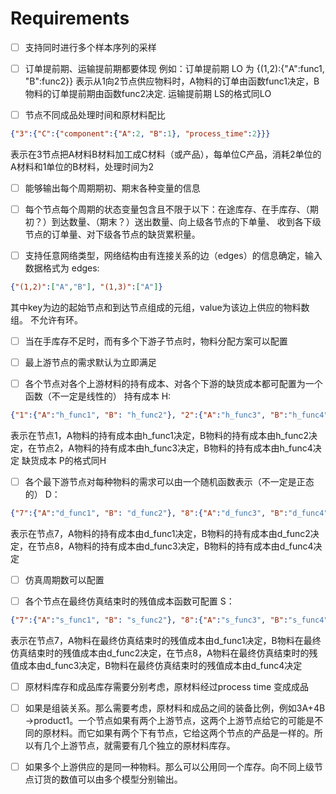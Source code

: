# Requirements

- [ ] 支持同时进行多个样本序列的采样

- [ ] 订单提前期、运输提前期都要体现
例如：订单提前期 LO  为 {(1,2):{"A":func1, "B":func2}}  表示从1向2节点供应物料时，A物料的订单由函数func1决定，B物料的订单提前期由函数func2决定. 
         运输提前期 LS的格式同LO

- [ ] 节点不同成品处理时间和原材料配比
```json
{"3":{"C":{"component":{"A":2, "B":1}, "process_time":2}}}
```
表示在3节点把A材料B材料加工成C材料（或产品），每单位C产品，消耗2单位的A材料和1单位的B材料，处理时间为2

- [ ] 能够输出每个周期期初、期末各种变量的信息

- [ ] 每个节点每个周期的状态变量包含且不限于以下：在途库存、在手库存、（期初？）到达数量、（期末？）送出数量、向上级各节点的下单量、 收到各下级节点的订单量、对下级各节点的缺货累积量。

- [ ] 支持任意网络类型，网络结构由有连接关系的边（edges）的信息确定，输入数据格式为
     edges:
```json
{"(1,2)":["A","B"], "(1,3)":["A"]}
```
其中key为边的起始节点和到达节点组成的元组，value为该边上供应的物料数组。  不允许有环。

- [ ] 当在手库存不足时，而有多个下游子节点时，物料分配方案可以配置

- [ ] 最上游节点的需求默认为立即满足

- [ ] 各个节点对各个上游材料的持有成本、对各个下游的缺货成本都可配置为一个函数（不一定是线性的）
   持有成本   H:
```json
{"1":{"A":"h_func1", "B": "h_func2"}, "2":{"A":"h_func3", "B":"h_func4"}}
```
表示在节点1，A物料的持有成本由h_func1决定，B物料的持有成本由h_func2决定，在节点2，A物料的持有成本由h_func3决定，B物料的持有成本由h_func4决定
缺货成本   P的格式同H

- [ ] 各个最下游节点对每种物料的需求可以由一个随机函数表示（不一定是正态的）
    D：
```json
{"7":{"A":"d_func1", "B": "d_func2"}, "8":{"A":"d_func3", "B":"d_func4"}}
```
表示在节点7，A物料的持有成本由d_func1决定，B物料的持有成本由d_func2决定，在节点8，A物料的持有成本由d_func3决定，B物料的持有成本由d_func4决定

- [ ] 仿真周期数可以配置

- [ ] 各个节点在最终仿真结束时的残值成本函数可配置
    S：
```json
{"7":{"A":"s_func1", "B": "s_func2"}, "8":{"A":"s_func3", "B":"s_func4"}}
```
表示在节点7，A物料在最终仿真结束时的残值成本由d_func1决定，B物料在最终仿真结束时的残值成本由d_func2决定，在节点8，A物料在最终仿真结束时的残值成本由d_func3决定，B物料在最终仿真结束时的残值成本由d_func4决定

- [ ] 原材料库存和成品库存需要分别考虑，原材料经过process time 变成成品

- [ ] 如果是组装关系。那么需要考虑，原材料和成品之间的装备比例，例如3A+4B ->product1。一个节点如果有两个上游节点，这两个上游节点给它的可能是不同的原材料。而它如果有两个下有节点，它给这两个节点的产品是一样的。所以有几个上游节点，就需要有几个独立的原材料库存。

- [ ] 如果多个上游供应的是同一种物料。那么可以公用同一个库存。向不同上级节点订货的数值可以由多个模型分别输出。
